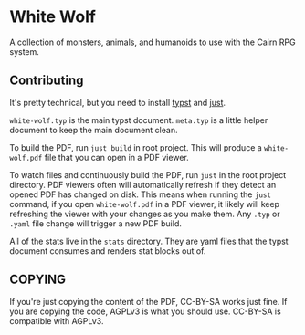 # White Wolf

A collection of monsters, animals, and humanoids to use with the Cairn RPG system.

## Contributing

It's pretty technical, but you need to install [typst] and [just].

`white-wolf.typ` is the main typst document.
`meta.typ` is a little helper document to keep the main document clean.

To build the PDF, run `just build` in root project.
This will produce a `white-wolf.pdf` file that you can open in a PDF viewer.

To watch files and continuously build the PDF, run `just` in the root project directory.
PDF viewers often will automatically refresh if they detect an opened PDF has changed on disk.
This means when running the `just` command, if you open `white-wolf.pdf` in a PDF viewer,
it likely will keep refreshing the viewer with your changes as you make them.
Any `.typ` or `.yaml` file change will trigger a new PDF build.

All of the stats live in the `stats` directory.
They are yaml files that the typst document consumes and renders stat blocks out of.

## COPYING

If you're just copying the content of the PDF, CC-BY-SA works just fine.
If you are copying the code, AGPLv3 is what you should use.
CC-BY-SA is compatible with AGPLv3.

[typst]: https://github.com/typst/typst
[just]: https://github.com/casey/just
